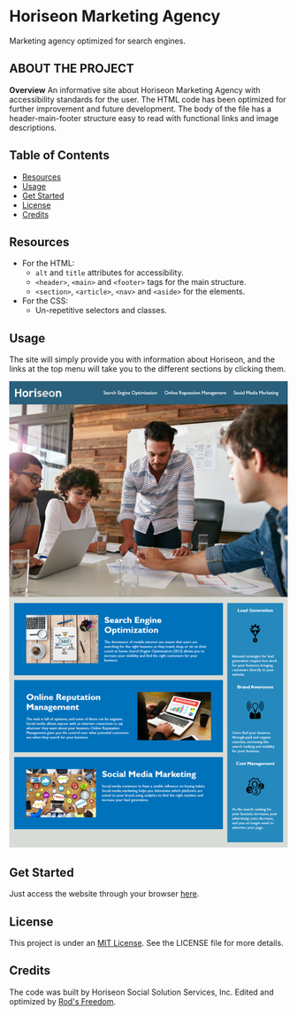 # Horiseon Marketing Agency
Marketing agency optimized for search engines.

## **ABOUT THE PROJECT**
**Overview**
An informative site about Horiseon Marketing Agency with accessibility standards for the user.
The HTML code has been optimized for further improvement and future development. The body of the file has a header-main-footer structure easy to read with functional links and image descriptions.

## Table of Contents
- [Resources](#resources)
- [Usage](#usage)
- [Get Started](#get-started)
- [License](#license)
- [Credits](#credits)

## Resources
* For the HTML:
    * ```alt``` and ```title``` attributes for accessibility.
    * ```<header>```, ```<main>``` and ```<footer>``` tags for the main structure.
    * ```<section>```, ```<article>```, ```<nav>``` and ```<aside>``` for the elements.
* For the CSS:
    * Un-repetitive selectors and classes.

## Usage
The site will simply provide you with information about Horiseon, and the links at the top menu will take you to the different sections by clicking them.

![Landing Page](./assets/images/01-html-css-git-homework-demo.png)

## Get Started
Just access the website through your browser [here](https://rod-freedom.github.io/C1-HoriseonMktgAgency/).

## License
This project is under an [MIT License](https://github.com/Rod-Freedom/C1-HoriseonMktgAgency/blob/main/LICENSE). See the LICENSE file for more details.

## Credits
The code was built by Horiseon Social Solution Services, Inc. Edited and optimized by [Rod's Freedom](https://github.com/Rod-Freedom).